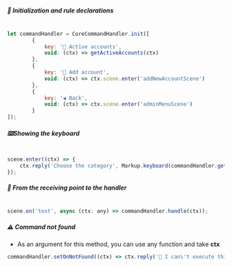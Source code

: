 ##### 🤖 Initialization and rule declarations
#
```js
let commandHandler = CoreCommandHandler.init([
        {
            key: '👥 Active accounts',
            void: (ctx) => getActiveAccounts(ctx)
        },
        {
            key: '💠 Add account',
            void: (ctx) => ctx.scene.enter('addNewAccountScene')
        },
        {
            key: '◀️ Back',
            void: (ctx) => ctx.scene.enter('adminMenuScene')
        }
]);
```

##### ⌨️Showing the keyboard
#
```js
scene.enter((ctx) => {
    ctx.reply('Choose the category', Markup.keyboard(commandHandler.getKeyboardButtons()).resize().extra());
});
```
##### 💨 From the receiving point to the handler
#
```js
scene.on('text', async (ctx: any) => commandHandler.handle(ctx));
```

##### ⚠️ Command not found
* As an argument for this method, you can use any function and take **ctx**
```js
commandHandler.setOnNotFound((ctx) => ctx.reply('🤖 I can\'t execute this command'));
```